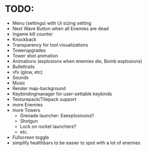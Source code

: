 # TODO:

- Menu (settings) with UI sizing setting
- Next Wave Button when all Enemies are dead
- Ingame kill counter
- Knockback
- Transparency for tool visualizations
- Towerupgrades
- Tower shot animation
- Animations (explosions when enemies die, Bomb explosions)
- Bullettrails
- vfx (glow, etc)
- Sounds
- Music
- Render map-background
- Keybindingmanager for user-settable keybinds
- Texturepack/Tilepack support
- more Enemies
- more Towers
  - Grenade launcher: Eeexplosioons!!
  - Shotgun
  - Lock on rocket launchers?
  - etc.
- Fullscreen toggle
- simplify healthbars to be easier to spot with a lot of enemies

